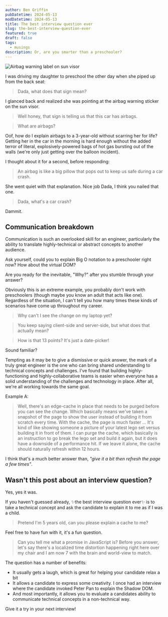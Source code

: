 ```yaml
---
author: Ben Griffin
pubDatetime: 2024-05-13
modDatetime: 2024-05-13
title: The best interview question ever
slug: the-best-interview-question-ever
featured: true
draft: false
tags:
  - musings
description: Or, are you smarter than a preschooler?
---
```


<div>
  <img src="/assets/airbag-warning.jpg" class="w-full h-60 object-cover border-radius" alt="Airbag warning label on sun visor">
</div>

I was driving my daughter to preschool the other day when she piped up from the back seat:

> Dada, what does that sign mean?

I glanced back and realized she was pointing at the airbag warning sticker on the sun visor.

> Well honey, that sign is telling us that this car has airbags.

> What are airbags?

Oof, how do I explain airbags to a 3-year-old without scarring her for life? Getting her in the car in the morning is hard enough without the added terror of literal, explosively-powered bags of hot gas bursting out of the walls (we're only just getting over the balloon incident).

I thought about it for a second, before responding:

> An airbag is like a big pillow that pops out to keep us safe during a car crash.

She went quiet with that explanation. Nice job Dada, I think you nailed that one.

> Dada, what's a car crash?

Dammit.

## Communication breakdown

Communication is such an overlooked skill for an engineer, particularly the ability to translate highly-technical or abstract concepts to another audience.

Ask yourself, could you to explain Big O notation to a preschooler right now? How about the virtual DOM?

Are you ready for the inevitable, "Why?" after you stumble through your answer?

Obviously this is an extreme example, you probably don't work with preschoolers (though maybe you know an adult that acts like one). Regardless of the situation, I can't tell you how many times these kinds of scenarios have come up throughout my career.

> Why can't I see the change on my laptop yet?

> You keep saying client-side and server-side, but what does that actually mean?

> How is that 13 points? It's just a date-picker!

Sound familiar?

Tempting as it may be to give a dismissive or quick answer, the mark of a truly great engineer is the one who can bring shared understanding to technical concepts and challenges. I've found that building highly-functioning and highly-collaborative teams is easier when everyone has a solid understanding of the challenges and technology in place. After all, we're all working towards the same goal.

Example A:

> Well, there's an edge-cache in place that needs to be purged before you can see the change. Which basically means we've taken a snapshot of the page to show the user instead of building it from scratch every time. With the cache, the page is much faster ... It's kind of like showing someone a picture of your latest lego set versus building it in front of them. I can purge the cache, which basically is an instruction to go break the lego set and build it again, but it does have a downside of a performance hit. If we leave it alone, the cache should naturally refresh within 12 hours.

I think that's a much better answer than, _"give it a bit then refresh the page a few times"_.

## Wasn't this post about an interview question?

Yes, yes it was.

If you haven't guessed already, ✨the best interview question ever✨ is to take a technical concept and ask the candidate to explain it to me as if I was a child.

> Pretend I'm 5 years old, can you please explain a cache to me?

Feel free to have fun with it, it's a fun question.

> Can you tell me what a promise in JavaScript is? Before you answer, let's say there's a localized time distortion happening right here over my chair and I am now 7 with the brain and world-view to match.

The question has a number of benefits:

- It usually gets a laugh, which is great for helping your candidate relax a bit
- It allows a candidate to express some creativity. I once had an interview where the candidate invoked Peter Pan to explain the Shadow DOM.
- And most importantly, it allows you to evaluate a candidates ability to communicate technical concepts in a non-technical way.

Give it a try in your next interview!
